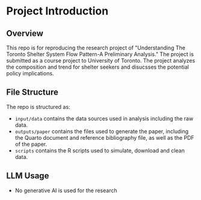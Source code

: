 # Project Introduction

## Overview

This repo is for reproducing the research project of "Understanding The Toronto Shelter System
Flow Pattern-A Preliminary Analysis." The project is submitted as a course project to University of Toronto. The project analyzes the composition and trend for shelter seekers and disucsses the potential policy implications. 

## File Structure

The repo is structured as:

-   `input/data` contains the data sources used in analysis including the raw data.
-   `outputs/paper` contains the files used to generate the paper, including the Quarto document and reference bibliography file, as well as the PDF of the paper. 
-   `scripts` contains the R scripts used to simulate, download and clean data.

## LLM Usage
- No generative AI is used for the research
